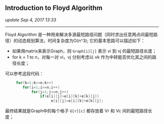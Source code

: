 ## Introduction to Floyd Algorithm
_update Sep 4, 2017  13:33_

---
Floyd Algorithm 是一种用来解决多源最短路径问题（同时求出任意两点间最短路径）的动态规划算法，时间复杂度为O(n^3); 它的基本思路可以描述如下：
-  如果用matrix来表示Graph，则 `Graph[i][j]` 表示 vi 到 vj 的最短路径长度；
-  for k = 1 to n，对每一对 vi，vj 分别考虑以 vk 作为中转能否优化其之间的路径长度；

可以参考这段代码：
```java
     for(k=1;k<=n;k++)
        for(i=1;i<=n;i++)
            for(j=1;j<=n;j++)
                if(e[i][j]>e[i][k]+e[k][j])
                     e[i][j]=e[i][k]+e[k][j];
```

最终结果就是Graph中的每个格子 `G[r][c]` 都存放着 Vr 和 Vc 间的最短路径长度；



